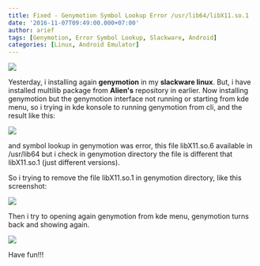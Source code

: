 ```yaml
---
title: Fixed - Genymotion Symbol Lookup Error /usr/lib64/libX11.so.1
date: '2016-11-07T09:49:00.000+07:00'
author: arief
tags: [Genymotion, Error Symbol Lookup, Slackware, Android]
categories: [Linux, Android Emulator]
---
```


![](https://1.bp.blogspot.com/-Wpl27hYJfd8/WB_oppN4aII/AAAAAAAADo4/8Agsdi1J0Dg0R4LQgjRkrOBd05Y2Q_jCwCLcB/s1600/drawing.png)

Yesterday, i installing again **genymotion** in my **slackware linux**. But, i have installed multilib package from **Alien's** repository in earlier. Now installing genymotion but the genymotion interface not running or starting from kde menu, so i trying in kde konsole to running genymotion from cli, and the result like this:

![](https://3.bp.blogspot.com/-3ooll6O4tjA/WB_pd7ZpwiI/AAAAAAAADo8/0akb59yvoxQjL2yEFgMDJqeSDwlLqXs3gCLcB/s1600/snapshot1.png)

and symbol lookup in genymotion was error, this file libX11.so.6 available in /usr/lib64 but i check in genymotion directory the file is different that libX11.so.1 (just different versions).

So i trying to remove the file libX11.so.1 in genymotion directory, like this screenshot:

![](https://4.bp.blogspot.com/-KZ2edTeN4nM/WB_pfm-4NJI/AAAAAAAADpA/yaBfxE6VX1kkwJJiAED2ZSMhnizXYSolwCLcB/s1600/snapshot2.png)

Then i try to opening again genymotion from kde menu, genymotion turns back and showing again.

![](https://4.bp.blogspot.com/-xBQHGxG5J6Q/WB_rV5AqaQI/AAAAAAAADpI/FwVAJNrXuKQcfQuPSA1Ri3J8I6vZ7cYpQCLcB/s1600/snapshot3.png)

Have fun!!!